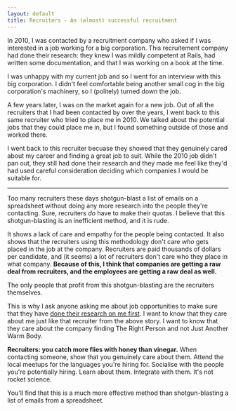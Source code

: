 ```yaml
---
layout: default
title: Recruiters - An (almost) successful recruitment
---
```


In 2010, I was contacted by a recruitment company who asked if I was
interested in a job working for a big corporation. This recruitement company
had done their research: they knew I was mildly competent at Rails, had
written some documentation, and that I was working on a book at the time.

I was unhappy with my current job and so I went for an interview with this big
corporation. I didn't feel comfortable being another small cog in the big
corporation's machinery, so I (politely) turned down the job.

A few years later, I was on the market again for a new job. Out of all the
recruiters that I had been contacted by over the years, I went back to this
same recruiter who tried to place me in 2010. We talked about the potential
jobs that they could place me in, but I found something outside of those and
worked there.

I went back to this recruiter becuase they showed that they genuinely cared
about my career and finding a great job to suit. While the 2010 job didn't pan
out, they still had done their research and they made me feel like they'd had
used careful consideration deciding which companies I would be suitable for.

----

Too many recruiters these days shotgun-blast a list of emails on a spreadsheet
without doing any more research into the people they're contacting. Sure,
recruiters _do_ have to make their quotas. I believe that this 
shotgun-blasting is an inefficient method, and it is rude.

It shows a lack of care and empathy for the people being contacted. It also
shows that the recruiters using this methodology don't care _who_ gets placed
in the job at the company. Recruiters are paid thousands of dollars per
candidate, and (it seems) a lot of recruiters don't care who they place in
what company. **Because of this, I think that companies are getting a raw deal
from recruiters, and the employees are getting a raw deal as well.**

The only people that profit from this shotgun-blasting are the recruiters themselves.

This is why I ask anyone asking me about job opportunities to make sure that
they have [done their research on me first](/recruiters). I want to know that
they care about me just like that recruiter from the above story. I want to
know that they care about the company finding The Right Person and not Just
Another Warm Body.

**Recruiters: you catch more flies with honey than vinegar.** When contacting
someone, show that you genuinely care about them. Attend the local meetups for
the languages you're hiring for. Socialise with the people you're potentially
hiring. Learn about them. Integrate with them. It's not rocket science.

You'll find that this is a much more effective method than shotgun-blasting a list of emails from a spreadsheet.
